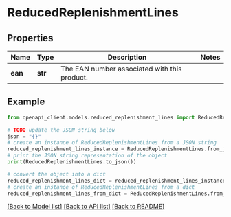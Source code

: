 # ReducedReplenishmentLines


## Properties

Name | Type | Description | Notes
------------ | ------------- | ------------- | -------------
**ean** | **str** | The EAN number associated with this product. | 

## Example

```python
from openapi_client.models.reduced_replenishment_lines import ReducedReplenishmentLines

# TODO update the JSON string below
json = "{}"
# create an instance of ReducedReplenishmentLines from a JSON string
reduced_replenishment_lines_instance = ReducedReplenishmentLines.from_json(json)
# print the JSON string representation of the object
print(ReducedReplenishmentLines.to_json())

# convert the object into a dict
reduced_replenishment_lines_dict = reduced_replenishment_lines_instance.to_dict()
# create an instance of ReducedReplenishmentLines from a dict
reduced_replenishment_lines_from_dict = ReducedReplenishmentLines.from_dict(reduced_replenishment_lines_dict)
```
[[Back to Model list]](../README.md#documentation-for-models) [[Back to API list]](../README.md#documentation-for-api-endpoints) [[Back to README]](../README.md)


